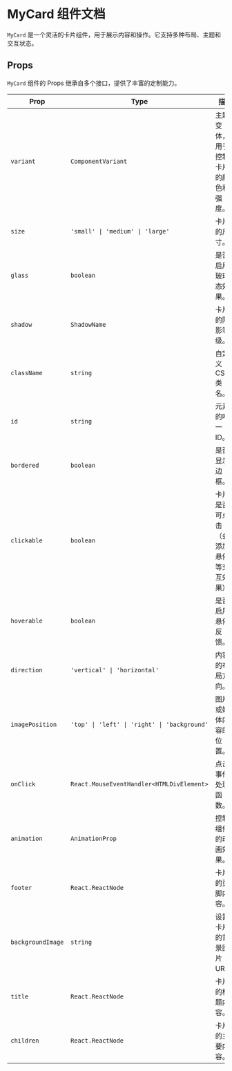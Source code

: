 # MyCard 组件文档

`MyCard` 是一个灵活的卡片组件，用于展示内容和操作。它支持多种布局、主题和交互状态。

## Props

`MyCard` 组件的 Props 继承自多个接口，提供了丰富的定制能力。

| Prop              | Type                                           | 描述                                                     |
|-------------------|------------------------------------------------|----------------------------------------------------------|
| `variant`         | `ComponentVariant`                             | 主题变体，用于控制卡片的颜色和强度。                     |
| `size`            | `'small' \| 'medium' \| 'large'`               | 卡片的尺寸。                                             |
| `glass`           | `boolean`                                      | 是否启用玻璃态效果。                                     |
| `shadow`          | `ShadowName`                                   | 卡片的阴影等级。                                         |
| `className`       | `string`                                       | 自定义 CSS 类名。                                        |
| `id`              | `string`                                       | 元素的唯一 ID。                                          |
| `bordered`        | `boolean`                                      | 是否显示边框。                                           |
| `clickable`       | `boolean`                                      | 卡片是否可点击（会添加悬停等交互效果）。                 |
| `hoverable`       | `boolean`                                      | 是否启用悬停反馈。                                       |
| `direction`       | `'vertical' \| 'horizontal'`                   | 内容的布局方向。                                         |
| `imagePosition`   | `'top' \| 'left' \| 'right' \| 'background'`   | 图片或媒体内容的位置。                                   |
| `onClick`         | `React.MouseEventHandler<HTMLDivElement>`      | 点击事件处理函数。                                       |
| `animation`       | `AnimationProp`                                | 控制组件的动画效果。                                     |
| `footer`          | `React.ReactNode`                              | 卡片的页脚内容。                                         |
| `backgroundImage` | `string`                                       | 设置卡片的背景图片 URL。                                 |
| `title`           | `React.ReactNode`                              | 卡片的标题内容。                                         |
| `children`        | `React.ReactNode`                              | 卡片的主要内容。                                         |


